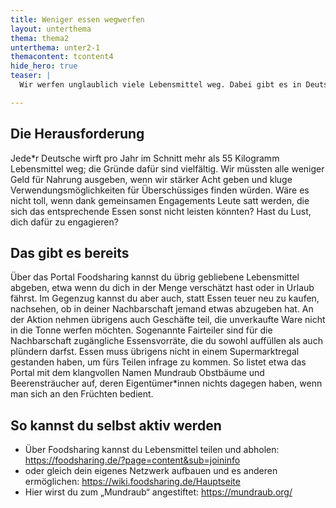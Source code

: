 ```yaml
---
title: Weniger essen wegwerfen
layout: unterthema
thema: thema2
unterthema: unter2-1
themacontent: tcontent4
hide_hero: true
teaser: |
  Wir werfen unglaublich viele Lebensmittel weg. Dabei gibt es in Deutschland Menschen die sie dringend brauchen.

---
```


## Die Herausforderung
Jede\*r Deutsche wirft pro Jahr im Schnitt mehr als 55 Kilogramm Lebensmittel weg; die Gründe dafür sind vielfältig. Wir müssten alle weniger Geld für Nahrung ausgeben, wenn wir stärker Acht geben und kluge Verwendungsmöglichkeiten für Überschüssiges finden würden. Wäre es nicht toll, wenn dank gemeinsamen Engagements Leute satt werden, die sich das entsprechende Essen sonst nicht leisten könnten? Hast du Lust, dich dafür zu engagieren?

## Das gibt es bereits
Über das Portal Foodsharing kannst du übrig gebliebene Lebensmittel abgeben, etwa wenn du dich in der Menge verschätzt hast oder in Urlaub fährst. Im Gegenzug kannst du aber auch, statt Essen teuer neu zu kaufen, nachsehen, ob in deiner Nachbarschaft jemand etwas abzugeben hat. An der Aktion nehmen übrigens auch Geschäfte teil, die unverkaufte Ware nicht in die Tonne werfen möchten. Sogenannte Fairteiler sind für die Nachbarschaft zugängliche Essensvorräte, die du sowohl auffüllen als auch plündern darfst. Essen muss übrigens nicht in einem Supermarktregal gestanden haben, um fürs Teilen infrage zu kommen. So listet etwa das Portal mit dem klangvollen Namen Mundraub Obstbäume und Beerensträucher auf, deren Eigentümer\*innen nichts dagegen haben, wenn man sich an den Früchten bedient.

## So kannst du selbst aktiv werden
* Über Foodsharing kannst du Lebensmittel teilen und abholen: https://foodsharing.de/?page=content&sub=joininfo
* oder gleich dein eigenes Netzwerk aufbauen und es anderen ermöglichen: https://wiki.foodsharing.de/Hauptseite
* Hier wirst du zum „Mundraub“ angestiftet:
https://mundraub.org/

